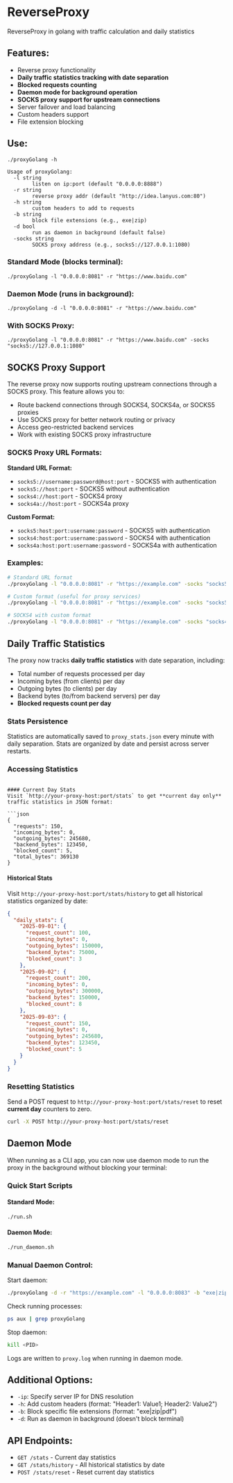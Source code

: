 # ReverseProxy
ReverseProxy in golang with traffic calculation and daily statistics

## Features:
- Reverse proxy functionality
- **Daily traffic statistics tracking with date separation**
- **Blocked requests counting**
- **Daemon mode for background operation**
- **SOCKS proxy support for upstream connections**
- Server failover and load balancing
- Custom headers support
- File extension blocking

## Use:

	./proxyGolang -h
	
	Usage of proxyGolang:
	  -l string
	        listen on ip:port (default "0.0.0.0:8888")
	  -r string
	        reverse proxy addr (default "http://idea.lanyus.com:80")
	  -h string
	        custom headers to add to requests
	  -b string
	        block file extensions (e.g., exe|zip)
	  -d bool
	        run as daemon in background (default false)
	  -socks string
	        SOCKS proxy address (e.g., socks5://127.0.0.1:1080)

### Standard Mode (blocks terminal):
	./proxyGolang -l "0.0.0.0:8081" -r "https://www.baidu.com"

### Daemon Mode (runs in background):
	./proxyGolang -d -l "0.0.0.0:8081" -r "https://www.baidu.com"

### With SOCKS Proxy:
	./proxyGolang -l "0.0.0.0:8081" -r "https://www.baidu.com" -socks "socks5://127.0.0.1:1080"

## SOCKS Proxy Support

The reverse proxy now supports routing upstream connections through a SOCKS proxy. This feature allows you to:

- Route backend connections through SOCKS4, SOCKS4a, or SOCKS5 proxies
- Use SOCKS proxy for better network routing or privacy
- Access geo-restricted backend services
- Work with existing SOCKS proxy infrastructure

### SOCKS Proxy URL Formats:

**Standard URL Format:**
- `socks5://username:password@host:port` - SOCKS5 with authentication
- `socks5://host:port` - SOCKS5 without authentication  
- `socks4://host:port` - SOCKS4 proxy
- `socks4a://host:port` - SOCKS4a proxy

**Custom Format:**
- `socks5:host:port:username:password` - SOCKS5 with authentication
- `socks4:host:port:username:password` - SOCKS4 with authentication
- `socks4a:host:port:username:password` - SOCKS4a with authentication

### Examples:
```bash
# Standard URL format
./proxyGolang -l "0.0.0.0:8081" -r "https://example.com" -socks "socks5://user:pass@127.0.0.1:1080"

# Custom format (useful for proxy services)
./proxyGolang -l "0.0.0.0:8081" -r "https://example.com" -socks "socks5:as.proxys5.net:6200:59739141-zone-custom-sessid-rT8p2Grd-sessTime-15:kNSTvoc4"

# SOCKS4 with custom format
./proxyGolang -l "0.0.0.0:8081" -r "https://example.com" -socks "socks4:proxy.example.com:1080:username:password"
```

## Daily Traffic Statistics

The proxy now tracks **daily traffic statistics** with date separation, including:

- Total number of requests processed per day
- Incoming bytes (from clients) per day
- Outgoing bytes (to clients) per day
- Backend bytes (to/from backend servers) per day
- **Blocked requests count per day**

### Stats Persistence

Statistics are automatically saved to `proxy_stats.json` every minute with daily separation. Stats are organized by date and persist across server restarts.

### Accessing Statistics

```

#### Current Day Stats
Visit `http://your-proxy-host:port/stats` to get **current day only** traffic statistics in JSON format:

```json
{
  "requests": 150,
  "incoming_bytes": 0,
  "outgoing_bytes": 245680,
  "backend_bytes": 123450,
  "blocked_count": 5,
  "total_bytes": 369130
}
```

#### Historical Stats
Visit `http://your-proxy-host:port/stats/history` to get all historical statistics organized by date:

```json
{
  "daily_stats": {
    "2025-09-01": {
      "request_count": 100,
      "incoming_bytes": 0,
      "outgoing_bytes": 150000,
      "backend_bytes": 75000,
      "blocked_count": 3
    },
    "2025-09-02": {
      "request_count": 200,
      "incoming_bytes": 0,
      "outgoing_bytes": 300000,
      "backend_bytes": 150000,
      "blocked_count": 8
    },
    "2025-09-03": {
      "request_count": 150,
      "incoming_bytes": 0,
      "outgoing_bytes": 245680,
      "backend_bytes": 123450,
      "blocked_count": 5
    }
  }
}
```

### Resetting Statistics

Send a POST request to `http://your-proxy-host:port/stats/reset` to reset **current day** counters to zero.

```bash
curl -X POST http://your-proxy-host:port/stats/reset
```

## Daemon Mode

When running as a CLI app, you can now use daemon mode to run the proxy in the background without blocking your terminal:

### Quick Start Scripts

#### Standard Mode:
```bash
./run.sh
```

#### Daemon Mode:
```bash
./run_daemon.sh
```

### Manual Daemon Control:

Start daemon:
```bash
./proxyGolang -d -r "https://example.com" -l "0.0.0.0:8083" -b "exe|zip"
```

Check running processes:
```bash
ps aux | grep proxyGolang
```

Stop daemon:
```bash
kill <PID>
```

Logs are written to `proxy.log` when running in daemon mode.

## Additional Options:

- `-ip`: Specify server IP for DNS resolution
- `-h`: Add custom headers (format: "Header1: Value1; Header2: Value2")
- `-b`: Block specific file extensions (format: "exe|zip|pdf")
- `-d`: Run as daemon in background (doesn't block terminal)

## API Endpoints:

- `GET /stats` - Current day statistics
- `GET /stats/history` - All historical statistics by date
- `POST /stats/reset` - Reset current day statistics

